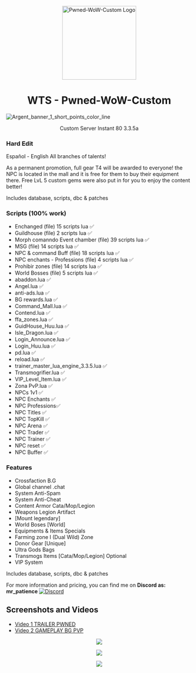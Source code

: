 <p align="center">
  <img src="https://github.com/jedagutavito/WIP-Pwned-WoW-Custom/assets/73094194/c9bd74ee-4343-4250-8731-b5b5afec8fb6" width="200" alt="Pwned-WoW-Custom Logo">
</p>

<h1 align="center">WTS - Pwned-WoW-Custom</h1>

![Argent_banner_1_short_points_color_line](https://github.com/jedagutavito/WIP-Sorath-Custom-Server/assets/73094194/90a0318f-51d1-47e4-b477-e73aace70858)

<p align="center"> Custom Server Instant 80 3.3.5a

### Hard Edit

Español - English All branches of talents!

As a permanent promotion, full gear T4 will be awarded to everyone! the NPC is located in the mall and it is free for them to buy their equipment there. Free LvL 5 custom gems were also put in for you to enjoy the content better!

Includes database, scripts, dbc & patches

### Scripts (100% work)
- Enchanged (file) 15 scripts lua ✅
- Guildhouse (file) 2 scripts lua ✅
- Morph comanndo Event chamber (file) 39 scripts lua ✅
- MSG (file) 14 scripts lua ✅
- NPC & command Buff (file) 18 scripts lua ✅
- NPC enchants - Professions (file) 4 scripts lua ✅
- Prohibir zones (file) 14 scripts lua ✅
- World Bosses (file) 5 scripts lua ✅ 
- abaddon.lua ✅
- Angel.lua ✅
- anti-ads.lua ✅
- BG rewards.lua ✅
- Command_Mall.lua ✅
- Contend.lua ✅
- ffa_zones.lua ✅
- GuidHouse_Huu.lua ✅
- Isle_Dragon.lua ✅
- Login_Announce.lua ✅
- Login_Huu.lua ✅
- pd.lua ✅
- reload.lua ✅
- trainer_master_lua_engine_3.3.5.lua ✅
- Transmogrifier.lua ✅
- VIP_Level_Item.lua ✅
- Zona PvP.lua ✅
- NPCs 1v1 ✅
- NPC Enchants ✅
- NPC Professions✅
- NPC Titles ✅
- NPC TopKill ✅
- NPC Arena ✅
- NPC Trader ✅
- NPC Trainer ✅
- NPC reset ✅
- NPC Buffer ✅
  
### Features

- Crossfaction B.G
- Global channel .chat
- System Anti-Spam
- System Anti-Cheat
- Content Armor Cata/Mop/Legion
- Weapons Legion Artifact
- [Mount legendary]
- World Boses [World]
- Equipments & Items Specials
- Farming zone I (Dual Wild) Zone
- Donor Gear [Unique]
- Ultra Gods Bags
- Transmogs Items [Cata/Mop/Legion] Optional
- VIP System

Includes database, scripts, dbc & patches

For more information and pricing, you can find me on **Discord as: mr_patience**
[![Discord](https://img.shields.io/badge/Discord-mr__patience%236969-%237289DA?logo=discord&logoColor=white)](https://discord.com/users/mr_patience)

## Screenshots and Videos

- [Video 1 TRAILER PWNED](https://www.youtube.com/watch?v=nTROGSZZWV8)
- [Video 2 GAMEPLAY BG PVP](https://www.youtube.com/watch?v=SGkffpKa-wo)

<p align="center">
  <img src="https://github.com/jedagutavito/WIP-Pwned-WoW-Custom/assets/73094194/46ca8cd8-e16e-4f85-96c0-2f5767b98652">
</p>

<p align="center">
  <img src="https://github.com/jedagutavito/WIP-Pwned-WoW-Custom/assets/73094194/86fa4210-5f02-4735-9cdc-88f95af92c76">
</p>

<p align="center">
  <img src="https://github.com/jedagutavito/WIP-Pwned-WoW-Custom/assets/73094194/6ad8cc88-8620-4a09-a743-997aa93d7ab0">
</p>
